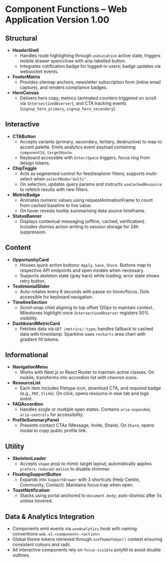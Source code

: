 # Component Functions – Web Application Version 1.00

## Structural
- **HeaderShell**
  - Handles route highlighting through `useLocation` active state, triggers mobile drawer open/close with aria-labelled button.
  - Integrates notification badge for logged-in users; badge updates via websocket events.
- **FooterMatrix**
  - Provides sitemap anchors, newsletter subscription form (inline email capture), and renders compliance badges.
- **HeroCanvas**
  - Delivers hero copy, metrics (animated counters triggered on scroll via `IntersectionObserver`), and CTA tracking events (`signup_hero_primary`, `signup_hero_secondary`).

## Interactive
- **CTAButton**
  - Accepts variants (primary, secondary, tertiary, destructive) to map to accent palette. Emits analytics event payload containing `componentId`, `targetRoute`.
  - Keyboard accessible with `Enter/Space` triggers, focus ring from design tokens.
- **ChipToggle**
  - Acts as segmented control for feed/explorer filters; supports multi-select when `selectMode="multi"`.
  - On selection, updates query params and instructs `useCachedResource` to refetch results with new filters.
- **MetricBadge**
  - Animates numeric values using requestAnimationFrame to count from cached baseline to live value.
  - On hover reveals tooltip summarising data source timeframe.
- **StatusBanner**
  - Displays contextual messaging (offline, cached, verification). Includes dismiss action writing to session storage for 24h suppression.

## Content
- **OpportunityCard**
  - Houses quick action buttons: `Apply`, `Save`, `Share`. Buttons map to respective API endpoints and open modals when necessary.
  - Supports skeleton state (grey bars) while loading; error state shows retry button.
- **TestimonialSlider**
  - Auto-rotates every 8 seconds with pause on hover/focus. Dots accessible for keyboard navigation.
- **TimelineSection**
  - Scroll-snap child aligning to top offset 120px to maintain context. Milestones highlight once `IntersectionObserver` registers 50% visibility.
- **DashboardMetricCard**
  - Fetches data via `GET /metrics/:type`; handles fallback to cached data with timestamp. Sparkline uses `recharts` area chart with gradient fill tokens.

## Informational
- **NavigationMenu**
  - Works with Next.js or React Router to maintain active classes. On mobile, transforms into accordion list with chevron icons.
- **ResourceList**
  - Each item includes filetype icon, download CTA, and required badge (e.g., `PDF`, `Slide`). On click, opens resource in new tab and logs event.
- **FAQAccordion**
  - Handles single or multiple open states. Contains `aria-expanded`, `aria-controls` for accessibility.
- **ProfileSummaryPanel**
  - Presents contact CTAs (Message, Invite, Share). On `Share`, opens modal to copy public profile link.

## Utility
- **SkeletonLoader**
  - Accepts `shape` prop to mimic target layout; automatically applies `prefers-reduced-motion` to disable shimmer.
- **FloatingSupportButton**
  - Expands into `SupportDrawer` with 3 shortcuts (Help Centre, Community, Contact). Maintains focus trap when open.
- **ToastNotification**
  - Stacks using portal anchored to `document.body`; auto-dismiss after 5s unless hovered.

## Data & Analytics Integration
- Components emit events via `useAnalytics` hook with naming conventions `web.v1.<component>.<action>`.
- Global theme tokens retrieved through `useThemeToken()` context ensuring consistent colours and radii.
- All interactive components rely on `focus-visible` polyfill to avoid double outlines.
